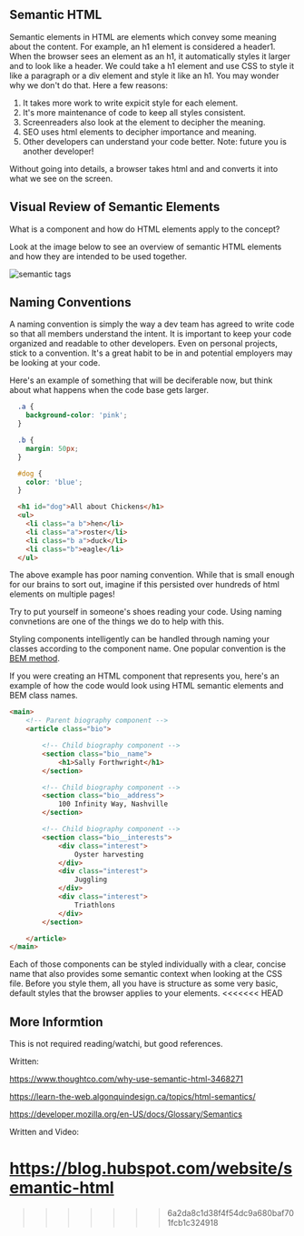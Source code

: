 
## Semantic HTML

Semantic elements in HTML are elements which convey some meaning about the content.  For example, an h1 element is considered a header1.  When the browser sees an element as an h1, it automatically styles it larger and to look like a header. We could take a h1 element and use CSS to style it like a paragraph or a div element and style it like an h1.  You may wonder why we don't do that.  Here a few reasons:

1. It takes more work to write expicit style for each element.
1. It's more maintenance of code to keep all styles consistent.
1. Screenreaders also look at the element to decipher the meaning.
1. SEO uses html elements to decipher importance and meaning.
1. Other developers can understand your code better.  Note: future you is another developer!


Without going into details, a browser takes html and and converts it into what we see on the screen.  

## Visual Review of Semantic Elements

What is a component and how do HTML elements apply to the concept? 

Look at the image below to see an overview of semantic HTML elements and how they are intended to be used together.

![semantic tags](https://github.com/nashville-software-school/client-side-mastery/blob/E20/HTML_CSS_FLEXBOX/Images/html-semantic-tags.png)


## Naming Conventions

A naming convention is simply the way a dev team has agreed to write code so that all members understand the intent.  It is important to keep your code organized and readable to other developers.  Even on personal projects, stick to a convention.  It's a great habit to be in and potential employers may be looking at your code.  

Here's an example of something that will be deciferable now, but think about what happens when the code base gets larger.

```css
  .a {
    background-color: 'pink';
  }

  .b {
    margin: 50px;
  }

  #dog {
    color: 'blue';
  }
```

```html 
  <h1 id="dog">All about Chickens</h1>
  <ul>
    <li class="a b">hen</li>
    <li class="a">roster</li>
    <li class="b a">duck</li>
    <li class="b">eagle</li>
  </ul>
```

The above example has poor naming convention. While that is small enough for our brains to sort out, imagine if this persisted over hundreds of html elements on multiple pages!   

Try to put yourself in someone's shoes reading your code.  Using naming convnetions are one of the things we do to help with this.  

Styling components intelligently can be handled through naming your classes according to the component name. One popular convention is the [BEM method](http://getbem.com/introduction/).

If you were creating an HTML component that represents you, here's an example of how the code would look using HTML semantic elements and BEM class names.

```html
<main>
    <!-- Parent biography component -->
    <article class="bio">

        <!-- Child biography component -->
        <section class="bio__name">
            <h1>Sally Forthwright</h1>
        </section>

        <!-- Child biography component -->
        <section class="bio__address">
            100 Infinity Way, Nashville
        </section>

        <!-- Child biography component -->
        <section class="bio__interests">
            <div class="interest">
                Oyster harvesting
            </div>
            <div class="interest">
                Juggling
            </div>
            <div class="interest">
                Triathlons
            </div>
        </section>

    </article>
</main>
```

Each of those components can be styled individually with a clear, concise name that also provides some semantic context when looking at the CSS file. Before you style them, all you have is structure as some very basic, default styles that the browser applies to your elements.
<<<<<<< HEAD

## More Informtion

This is not required reading/watchi, but good references.

Written:

https://www.thoughtco.com/why-use-semantic-html-3468271

https://learn-the-web.algonquindesign.ca/topics/html-semantics/

https://developer.mozilla.org/en-US/docs/Glossary/Semantics

Written and Video:

https://blog.hubspot.com/website/semantic-html
=======
>>>>>>> 6a2da8c1d38f4f54dc9a680baf701fcb1c324918
